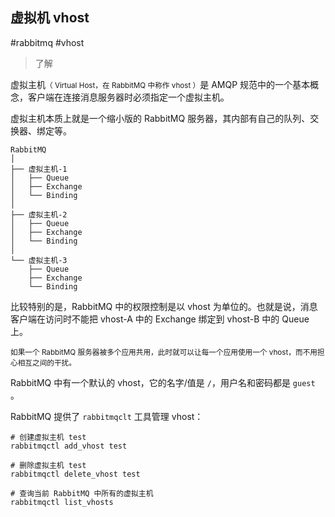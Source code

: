 ## 虚拟机 vhost

#rabbitmq #vhost

> 了解

虚拟主机<small>（ Virtual Host，在 RabbitMQ 中称作 vhost ）</small>是 AMQP 规范中的一个基本概念，客户端在连接消息服务器时必须指定一个虚拟主机。

虚拟主机本质上就是一个缩小版的 RabbitMQ 服务器，其内部有自己的队列、交换器、绑定等。

```
RabbitMQ
│
├── 虚拟主机-1
│   ├── Queue
│   ├── Exchange
│   └── Binding
│
├── 虚拟主机-2
│   ├── Queue
│   ├── Exchange
│   └── Binding
│
└── 虚拟主机-3
    ├── Queue
    ├── Exchange
    └── Binding
```

比较特别的是，RabbitMQ 中的权限控制是以 vhost 为单位的。也就是说，消息客户端在访问时不能把 vhost-A 中的 Exchange 绑定到 vhost-B 中的 Queue 上。

<small>如果一个 RabbitMQ 服务器被多个应用共用，此时就可以让每一个应用使用一个 vhost，而不用担心相互之间的干扰。</small>

RabbitMQ 中有一个默认的 vhost，它的名字/值是 `/`，用户名和密码都是 `guest` 。

RabbitMQ 提供了 `rabbitmqclt` 工具管理 vhost：

```
# 创建虚拟主机 test
rabbitmqctl add_vhost test

# 删除虚拟主机 test
rabbitmqctl delete_vhost test

# 查询当前 RabbitMQ 中所有的虚拟主机
rabbitmqctl list_vhosts
```

